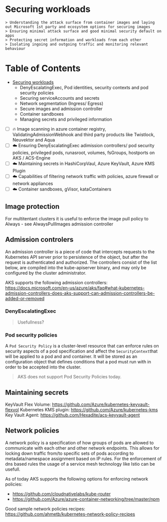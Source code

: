 # Securing workloads

    > Understanding the attack surface from container images and laying out Microsoft 1st party and ecosystem options for securing images
    > Ensuring minimal attack surface and good minimal security default on apps
    > Protecting secret information and workloads from each other
    > Isolating ingoing and outgoing traffic and monitoring relevant behaviour

Table of Contents
=================

*  [Securing workloads](./Security_securing_workloads.md)
    * DenyEscalatingExec, Pod identities, security contexts and pod security policies
    * Securing serviceAccounts and secrets
    * Network segmentation (Ingress/ Egress)
    * Secure images and admission controller
    * Container sandboxes
    * Managing secrets and privileged information

- [ ] :fire: Image scanning in azure container registry, ValidatingAdmissionWebhook and third party products like Twistlock, Neuvektor and Aqua
- [ ] :cloud: Ensuring DenyEscalatingExec adimission controllers/ pod security policies, privileged pods, runasroot, volumes, fsGroups, hostports on AKS / ACS-Engine
- [ ] :cloud: Maintaining secrets in HashiCorpVaul, Azure KeyVault, Azure KMS Plugin
- [ ] :cloud: Capabilities of filtering network traffic with policies, azure firewall or network appliances
- [ ] :cloud: Container sandboxes, gVisor, kataContainers

## Image protection

For multitentant clusters it is useful to enforce the image pull policy to Always - see AlwaysPullImages admission controller

## Admission controlers

An admission controller is a piece of code that intercepts requests to the Kubernetes API server prior to persistence of the object, but after the request is authenticated and authorized. The controllers consist of the list below, are compiled into the kube-apiserver binary, and may only be configured by the cluster administrator. 

AKS supports the following admission controllers: https://docs.microsoft.com/en-us/azure/aks/faq#what-kubernetes-admission-controllers-does-aks-support-can-admission-controllers-be-added-or-removed

### DenyEscalatingExec 

> Usefullness?


### Pod security policies

A `Pod Security Policy` is a cluster-level resource that can enforce rules on security aspects of a pod specification and affect the `SecurityContext`that will be applied to a pod and and container. It will be stored as an configuration object that defines conditions that a pod must run with in order to be accepted into the cluster.

> AKS does not support Pod Security Policies today.

## Maintaining secrets


KeyVault Flex Volume: https://github.com/Azure/kubernetes-keyvault-flexvol
Kubernetes KMS plugin: https://github.com/Azure/kubernetes-kms 
Key Vault Agent: https://github.com/Hexadite/acs-keyvault-agent 

## Network policies

A network policy is a specification of how groups of pods are allowed to communicate with each other and other network endpoints.
This allows for locking down traffic from/to specific sets of pods according to metadata/namespace assignment based on IP rules. For the enforcement of dns based rules the usage of a service mesh technology like Istio can be usefull.

As of today AKS supports the following options for enforcing network policies:
- https://github.com/cloudnativelabs/kube-router
- https://github.com/Azure/azure-container-networking/tree/master/npm

Good sample network policies recipes: https://github.com/ahmetb/kubernetes-network-policy-recipes 
